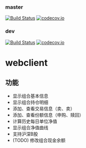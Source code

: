 ### master
[![Build Status](https://travis-ci.org/guhe/webclient.svg?branch=master)](https://travis-ci.org/guhe/webclient)
[![codecov.io](https://codecov.io/github/guhe/webclient/coverage.svg)](https://codecov.io/github/guhe/webclient)

### dev
[![Build Status](https://travis-ci.org/guhe/webclient.svg?branch=dev)](https://travis-ci.org/guhe/webclient)
[![codecov.io](https://codecov.io/github/guhe/webclient/coverage.svg?branch=dev)](https://codecov.io/github/guhe/webclient)

# webclient

## 功能
* 显示组合基本信息
* 显示组合持仓明细
* 添加、查看交易信息（卖、卖）
* 添加、查看份额信息（申购、赎回）
* 计算历史每日单位净值
* 显示组合净值曲线
* 支持沪深B股
* (TODO) 修改组合现金余额
